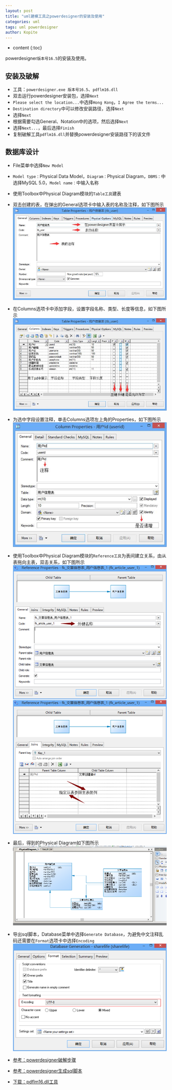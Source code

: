 ```yaml
---
layout: post
title: "uml建模工具之powerdesigner的安装及使用"
categories: uml
tags: uml powerdesigner
author: Kopite
---
```


* content
{:toc}


powerdesigner`版本号16.5`的安装及使用。



## 安装及破解

* 工具：`powerdesigner.exe 版本号16.5`、`pdflm16.dll`
* 双击运行powerdesigner安装包，选择`Next`
* `Please select the location...`中选择`Hong Kong`，`I Agree the terms...`
* `Destination directory`中可以修改安装路径，选择`Next`
* 选择`Next`
* 根据需要勾选General、Notation中的选项，然后选择`Next`
* 选择`Next...`，最后选择`Finish`
* 复制破解工具`pdflm16.dll`并替换powerdesigner安装路径下的该文件

## 数据库设计

* File菜单中选择`New Model`
* `Model type：`Physical Data Model，`Diagram：`Physical Diagram，`DBMS：`中选择MySQL 5.0，`Model name：`中输入名称
* 使用Toolbox中Physical Diagram模块的`Table工具`建表
* 双击创建的表，在弹出的General选项卡中输入表的名称及注释，如下图所示
![](/image/2017/2017-05-11-uml-tool-powerdesigner-1.jpg)
* 在Columns选项卡中添加字段，设置字段名称、类型、长度等信息，如下图所示
![](/image/2017/2017-05-11-uml-tool-powerdesigner-2.jpg)
* 为选中字段设置注释，单击Columns选项左上角的Properties，如下图所示
![](/image/2017/2017-05-11-uml-tool-powerdesigner-3.jpg)
* 使用Toolbox中Physical Diagram模块的`Reference工具`为表间建立关系，由从表拖向主表，双击关系，如下图所示<br>
![](/image/2017/2017-05-11-uml-tool-powerdesigner-4.png)
![](/image/2017/2017-05-11-uml-tool-powerdesigner-5.png)
* 最后，得到的Physical Diagram如下图所示
![](/image/2017/2017-05-11-uml-tool-powerdesigner-6.png)
* 导出sql脚本，Database菜单中选择`Generate Database`，为避免中文注释乱码还需要在`Format`选项卡中选择`Encoding`<br>
![](/image/2017/2017-05-11-uml-tool-powerdesigner-7.png)

* [参考：powerdesigner破解步骤](http://jingyan.baidu.com/article/1974b289a836ccf4b1f77436.html)
* [参考：powerdesigner生成sql脚本](http://blog.csdn.net/kunkun378263/article/details/43701231)
* [下载：pdflm16.dll工具](http://pan.baidu.com/s/1i5spIKl)